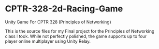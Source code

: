 # CPTR-328-2d-Racing-Game
Unity Game For CPTR 328 (Principles of Networking)

This is the source files for my Final project for the Principles of Networking class I took. 
While not perfectly polished, the game supports up to four player online multiplayer using Unity Relay.
